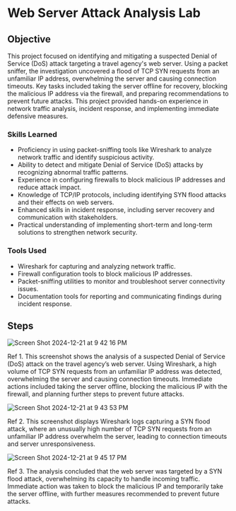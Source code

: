 # Web Server Attack Analysis Lab

## Objective

This project focused on identifying and mitigating a suspected Denial of Service (DoS) attack targeting a travel agency's web server. Using a packet sniffer, the investigation uncovered a flood of TCP SYN requests from an unfamiliar IP address, overwhelming the server and causing connection timeouts. Key tasks included taking the server offline for recovery, blocking the malicious IP address via the firewall, and preparing recommendations to prevent future attacks. This project provided hands-on experience in network traffic analysis, incident response, and implementing immediate defensive measures.

### Skills Learned

- Proficiency in using packet-sniffing tools like Wireshark to analyze network traffic and identify suspicious activity.
- Ability to detect and mitigate Denial of Service (DoS) attacks by recognizing abnormal traffic patterns.
- Experience in configuring firewalls to block malicious IP addresses and reduce attack impact.
- Knowledge of TCP/IP protocols, including identifying SYN flood attacks and their effects on web servers.
- Enhanced skills in incident response, including server recovery and communication with stakeholders.
- Practical understanding of implementing short-term and long-term solutions to strengthen network security.



### Tools Used

- Wireshark for capturing and analyzing network traffic.
- Firewall configuration tools to block malicious IP addresses.
- Packet-sniffing utilities to monitor and troubleshoot server connectivity issues.
- Documentation tools for reporting and communicating findings during incident response.


## Steps
![Screen Shot 2024-12-21 at 9 42 16 PM](https://github.com/user-attachments/assets/0127ff9c-cbd8-4de5-ad2b-8a76888e621d)

Ref 1. This screenshot shows the analysis of a suspected Denial of Service (DoS) attack on the travel agency’s web server. Using Wireshark, a high volume of TCP SYN requests from an unfamiliar IP address was detected, overwhelming the server and causing connection timeouts. Immediate actions included taking the server offline, blocking the malicious IP with the firewall, and planning further steps to prevent future attacks.

![Screen Shot 2024-12-21 at 9 43 53 PM](https://github.com/user-attachments/assets/d9d9fa04-9089-4a77-a5de-89847dd16422)

Ref 2. This screenshot displays Wireshark logs capturing a SYN flood attack, where an unusually high number of TCP SYN requests from an unfamiliar IP address overwhelm the server, leading to connection timeouts and server unresponsiveness.


![Screen Shot 2024-12-21 at 9 45 17 PM](https://github.com/user-attachments/assets/fd9d8b4f-dd27-4b7d-8820-3f6e4e4e3782)

Ref 3. The analysis concluded that the web server was targeted by a SYN flood attack, overwhelming its capacity to handle incoming traffic. Immediate action was taken to block the malicious IP and temporarily take the server offline, with further measures recommended to prevent future attacks.
